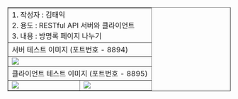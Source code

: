 <table border="1">
<tr><td colspan="2">
    1. 작성자 : 김태익 <br>
    2. 용도 : RESTful API 서버와 클라이언트 <br>
    3. 내용 : 방명록 페이지 나누기 <br>
</td></tr>
<tr><td colspan="2">
    서버 테스트 이미지 (포트번호 - 8894)
</td></tr>
<tr><td colspan="2">
    <img src="https://cafeptthumb-phinf.pstatic.net/MjAyNDA3MzFfMjQx/MDAxNzIyMzg4Nzk5ODIy.D0RFyrtUkr7rrvAJinl2LiH0iaFgC-1TrvorcBisvqsg.w1MDWGZD0TF7fE4xdyIWucM1ycNizsMMTaZ91NQ08Acg.PNG/C1.PNG?type=w1600"/>
</td></tr>
<tr><td colspan="2">
    클라이언트 테스트 이미지 (포트번호 - 8895)
</td></tr>
<tr><td>
    <img src="https://cafeptthumb-phinf.pstatic.net/MjAyNDA3MzFfMTkw/MDAxNzIyMzg4Nzk5ODE3.NYzwbZTzgRYZk2z-MfprNIk1FjySOqaeg3uVesppj9wg.SkiTC2zMPpcjyIBJ2AQzHXBD214H_BVIWwfg7Knx43gg.PNG/C11.PNG?type=w1600"/>
</td>
<td>
    <img src="https://cafeptthumb-phinf.pstatic.net/MjAyNDA3MzFfMjAy/MDAxNzIyMzg4Nzk5ODI2.e4d7Oz8bnNsnwVQ78IIG13MPUScf4EN7WeAHthYLw14g.U3Sdj_8IJF1OysnDfZEuBaaHpc4xJqIxDLi8m71ygvIg.PNG/C12.PNG?type=w1600"/>
</td>
</tr>
</table>
